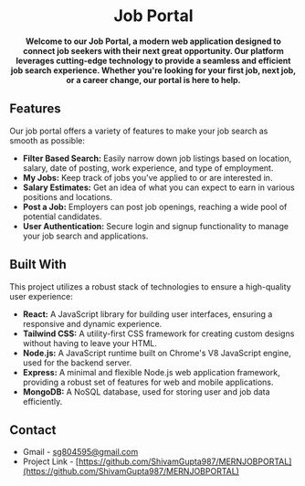 <div align="center">

# Job Portal

**Welcome to our Job Portal, a modern web application designed to connect job seekers with their next great opportunity. Our platform leverages cutting-edge technology to provide a seamless and efficient job search experience. Whether you're looking for your first job, next job, or a career change, our portal is here to help.**



</div>

## Features

Our job portal offers a variety of features to make your job search as smooth as possible:

- **Filter Based Search:** Easily narrow down job listings based on location, salary, date of posting, work experience, and type of employment.
- **My Jobs:** Keep track of jobs you've applied to or are interested in.
- **Salary Estimates:** Get an idea of what you can expect to earn in various positions and locations.
- **Post a Job:** Employers can post job openings, reaching a wide pool of potential candidates.
- **User Authentication:** Secure login and signup functionality to manage your job search and applications.

## Built With

This project utilizes a robust stack of technologies to ensure a high-quality user experience:

- **React:** A JavaScript library for building user interfaces, ensuring a responsive and dynamic experience.
- **Tailwind CSS:** A utility-first CSS framework for creating custom designs without having to leave your HTML.
- **Node.js:** A JavaScript runtime built on Chrome's V8 JavaScript engine, used for the backend server.
- **Express:** A minimal and flexible Node.js web application framework, providing a robust set of features for web and mobile applications.
- **MongoDB:** A NoSQL database, used for storing user and job data efficiently.





## Contact

- Gmail - [sg804595@gmail.com](mailto:sg804595@gmail.com)
- Project Link - [https://github.com/ShivamGupta987/MERNJOBPORTAL](https://github.com/ShivamGupta987/MERNJOBPORTAL)








